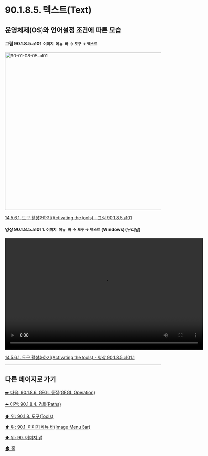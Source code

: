 # 90.1.8.5. 텍스트(Text)
## 운영체제(OS)와 언어설정 조건에 따른 모습

<a id="90-01-08-05-a101"></a>

#### 그림 90.1.8.5.a101. `이미지 메뉴 바` → `도구` → `텍스트`
<img width="980" height="509" alt="90-01-08-05-a101" src="https://github.com/wonder13662/gimp/assets/15767104/3a41ad12-5361-4179-88fc-722827490242" />

[14.5.6.1. 도구 활성화하기(Activating the tools) - 그림 90.1.8.5.a101](./14-05-06-01-activating_the_tool.md#90-01-08-05-a101)

<a id="90-01-08-05-a101-01"></a>

#### 영상 90.1.8.5.a101.1. `이미지 메뉴 바` → `도구` → `텍스트` (Windows) (우리말)
<video controls="controls" width="640" height="360" src="https://github.com/wonder13662/gimp/assets/15767104/363d2fdc-2fac-4920-86a0-e411b7191acb"></video>

[14.5.6.1. 도구 활성화하기(Activating the tools) - 영상 90.1.8.5.a101.1](./14-05-06-01-activating_the_tool.md#90-01-08-05-a101-01)

***

## 다른 페이지로 가기

[➡️ 다음: 90.1.8.6. GEGL 동작(GEGL Operation)](./90-01-08-06-gegl_operation.md)

[⬅️ 이전: 90.1.8.4. 경로(Paths)](./90-01-08-04-paths.md)

[⬆️ 위: 90.1.8. 도구(Tools)](./90-01-08-00-tools.md)

[⬆️ 위: 90.1. 이미지 메뉴 바(Image Menu Bar)](./90-01-00-image-menu-bar.md)

[⬆️ 위: 90. 이미지 맵](./90-00-image-map.md)

[🏠 홈](./00-home.md)
